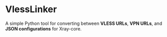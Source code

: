 # VlessLinker
A simple Python tool for converting between **VLESS URLs**, **VPN URLs**, and **JSON configurations** for Xray-core.
